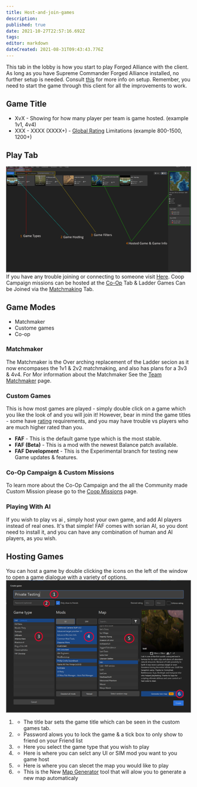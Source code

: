 ```yaml
---
title: Host-and-join-games
description: 
published: true
date: 2021-10-27T22:57:16.692Z
tags: 
editor: markdown
dateCreated: 2021-08-31T09:43:43.776Z
---
```


This tab in the lobby is how you start to play Forged Alliance with the client. As long as you have Supreme Commander Forged Alliance installed, no further setup is needed.
Consult [this](/Setting-Up-FAF) for more info on setup. Remember, you need to start the game through this client for all the improvements to work.

## Game Title
- XvX - Showing for how many player per team is game hosted. (example 1v1, 4v4)
- XXX - XXXX (XXXX+) - [Global Rating](/Global-Ranking) Limitations (example 800-1500, 1200+)

## Play Tab

![game-panel.png](/game-panel.png)
If you have any trouble joining or connecting to someone visit [Here](http://wiki.faforever.com/index.php?title=Connection_issues_and_solutions).
Coop Campaign missions can be hosted at the [Co-Op](/Coop-Missions) Tab & Ladder Games Can be Joined via the [Matchmaking](/tmm) Tab.

## Game Modes
- Matchmaker
- Custome games
- Co-op

### Matchmaker
The Matchmaker is the Over arching replacement of the Ladder secion as it now encompases the 1v1 & 2v2 matchmaking, and also has plans for a 3v3 & 4v4. For Mor information about the Matchmaker See the [Team Matchmaker](/TMM) page.

### Custom Games
This is how most games are played - simply double click on a game which you like the look of and you will join it! However, bear in mind the game titles - some have [rating](/Global-Ranking) requirements, and you may have trouble vs players who are much higher rated than you.
- **FAF** - This is the default game type which is the most stable.
- **FAF (Beta)** - This is a mod with the newest Balance patch available.
- **FAF Development** - This is the Experimental branch for testing new Game updates & features.

### Co-Op Campaign & Custom Missions
To learn more about the Co-Op Campaign and the all the Community made Custom Mission please go to the [Coop Missions](/Coop-Missions) page.

### Playing With AI
If you wish to play vs ai , simply host your own game, and add AI players instead of real ones.
It's that simple! FAF comes with sorian AI, so you dont need to install it, and you can have any combination of human and AI players, as you wish.

## Hosting Games
You can host a game by double clicking the icons on the left of the window to open a game dialogue with a variety of options.
![hosting-games.png](/hosting-games.png)
1) - The title bar sets the game title which can be seen in the custom games tab.
2) - Password alows you to lock the game & a tick box to only show to friend on your Friend list
3) - Here you select the game type that you wish to play
4) - Here is where you can selct any UI or SIM mod you want to you game host
5) - Here is where you can slecet the map you would like to play
6) - This is the New [Map Generator](/Map-Gen) tool that will alow you to generate a new map automaticaly